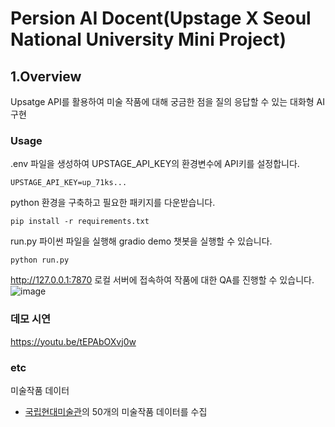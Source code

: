 # Persion AI Docent(Upstage X Seoul National University Mini Project)

## 1.Overview
Upsatge API를 활용하여 미술 작품에 대해 궁금한 점을 질의 응답할 수 있는 대화형 AI 구현

### Usage
.env 파일을 생성하여 UPSTAGE_API_KEY의 환경변수에 API키를 설정합니다.
```
UPSTAGE_API_KEY=up_71ks...
```

python 환경을 구축하고 필요한 패키지를 다운받습니다.
```
pip install -r requirements.txt
```

run.py 파이썬 파일을 실행해 gradio demo 챗봇을 실행할 수 있습니다.
```
python run.py
```

http://127.0.0.1:7870 로컬 서버에 접속하여 작품에 대한 QA를 진행할 수 있습니다.
![image](https://github.com/user-attachments/assets/ae52b753-37f4-4845-8a15-651f131b1ca3)


### 데모 시연
https://youtu.be/tEPAbOXvj0w

### etc
미술작품 데이터
- [국립현대미술관](https://www.mmca.go.kr/)의 50개의 미술작품 데이터를 수집
